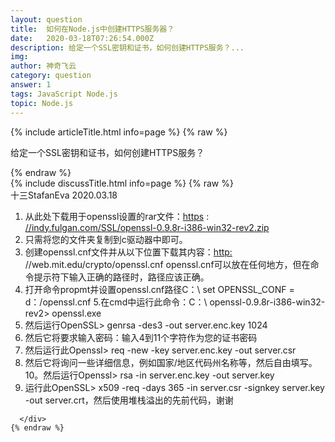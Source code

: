```yaml
---
layout: question
title:  如何在Node.js中创建HTTPS服务器？
date:   2020-03-18T07:26:54.000Z
description: 给定一个SSL密钥和证书，如何创建HTTPS服务？...
img: 
author: 神奇飞云
category: question
answer: 1
tags: JavaScript Node.js
topic: Node.js
---
```

<div class="article-root">
  <div class="article">
    {% include articleTitle.html info=page %}
    {% raw %}
    <div class="article-content"><p><font style="vertical-align: inherit;"><font style="vertical-align: inherit;">给定一个SSL密钥和证书，如何创建HTTPS服务？</font></font></p></div>
    {% endraw %}
  </div>

  <div class="discuss-wrapper">
    {% include discussTitle.html info=page %}
    {% raw %}
    <div class="discuss-item">
        <div class="discuss-parent">
          <div class="discuss-meta">
            <span class="discuss-user">十三StafanEva</span>
            <span class="discuss-time">2020.03.18</span>
          </div>
          <div class="discuss-comment"><ol>
<li><font style="vertical-align: inherit;"><font style="vertical-align: inherit;">从此处下载用于openssl设置的rar文件：</font><a href="https://indy.fulgan.com/SSL/openssl-0.9.8r-i386-win32-rev2.zip" rel="nofollow noreferrer"><font style="vertical-align: inherit;">https</font></a><font style="vertical-align: inherit;"> : </font></font><a href="https://indy.fulgan.com/SSL/openssl-0.9.8r-i386-win32-rev2.zip" rel="nofollow noreferrer"><font style="vertical-align: inherit;"><font style="vertical-align: inherit;">//indy.fulgan.com/SSL/openssl-0.9.8r-i386-win32-rev2.zip</font></font></a></li>
<li><font style="vertical-align: inherit;"><font style="vertical-align: inherit;">只需将您的文件夹复制到c驱动器中即可。</font></font></li>
<li><font style="vertical-align: inherit;"><font style="vertical-align: inherit;">创建openssl.cnf文件并从以下位置下载其内容：</font></font><a href="http://web.mit.edu/crypto/openssl.cnf" rel="nofollow noreferrer"><font style="vertical-align: inherit;"><font style="vertical-align: inherit;">http:</font></font></a><font style="vertical-align: inherit;"><font style="vertical-align: inherit;"> 
//web.mit.edu/crypto/openssl.cnf openssl.cnf可以放在任何地方，但在命令提示符下输入正确的路径时，路径应该正确。</font></font></li>
<li><font style="vertical-align: inherit;"><font style="vertical-align: inherit;">打开命令propmt并设置openssl.cnf路径C：\ set OPENSSL_CONF = d：/openssl.cnf 5.在cmd中运行此命令：C：\ openssl-0.9.8r-i386-win32-rev2&gt; openssl.exe</font></font></li>
<li><font style="vertical-align: inherit;"><font style="vertical-align: inherit;">然后运行OpenSSL&gt; genrsa -des3 -out server.enc.key 1024</font></font></li>
<li><font style="vertical-align: inherit;"><font style="vertical-align: inherit;">然后它将要求输入密码：输入4到11个字符作为您的证书密码</font></font></li>
<li><font style="vertical-align: inherit;"><font style="vertical-align: inherit;">然后运行此Openssl&gt; req -new -key server.enc.key -out server.csr</font></font></li>
<li><font style="vertical-align: inherit;"><font style="vertical-align: inherit;">然后它将询问一些详细信息，例如国家/地区代码州名称等，然后自由填写。</font><font style="vertical-align: inherit;">10。</font><font style="vertical-align: inherit;">然后运行Openssl&gt; rsa -in server.enc.key -out server.key</font></font></li>
<li><font style="vertical-align: inherit;"><font style="vertical-align: inherit;">运行此OpenSSL&gt; x509 -req -days 365 -in server.csr -signkey server.key -out server.crt，然后使用堆栈溢出的先前代码，谢谢</font></font></li>
</ol></div>
        </div>
        
      </div>
    {% endraw %}
  </div>
<div>

